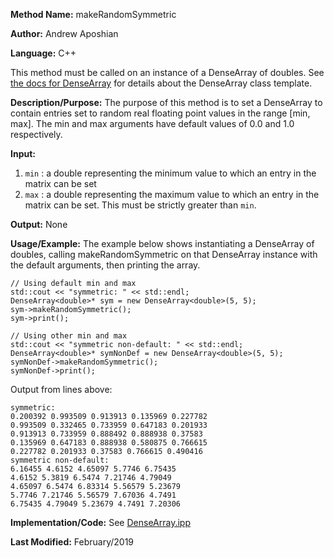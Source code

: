 **Method Name:** makeRandomSymmetric

**Author:** Andrew Aposhian

**Language:** C++

This method must be called on an instance of a DenseArray of doubles. See [the docs for DenseArray](./DenseArray.md) for details about the DenseArray class template.

**Description/Purpose:** The purpose of this method is to set a DenseArray to contain entries set to random real floating point values in the range [min, max]. The min and max arguments have default values of 0.0 and 1.0 respectively.

**Input:**
1. `min` : a double representing the minimum value to which an entry in the matrix can be set
2. `max` : a double representing the maximum value to which an entry in the matrix can be set. This must be strictly greater than `min`.

**Output:** None

**Usage/Example:** The example below shows instantiating a DenseArray of doubles, calling makeRandomSymmetric on that DenseArray instance with the default arguments, then printing the array.
```
// Using default min and max
std::cout << "symmetric: " << std::endl;
DenseArray<double>* sym = new DenseArray<double>(5, 5);
sym->makeRandomSymmetric();
sym->print();

// Using other min and max
std::cout << "symmetric non-default: " << std::endl;
DenseArray<double>* symNonDef = new DenseArray<double>(5, 5);
symNonDef->makeRandomSymmetric();
symNonDef->print();

```

Output from lines above:
```
symmetric: 
0.200392 0.993509 0.913913 0.135969 0.227782 
0.993509 0.332465 0.733959 0.647183 0.201933 
0.913913 0.733959 0.888492 0.888938 0.37583 
0.135969 0.647183 0.888938 0.580875 0.766615 
0.227782 0.201933 0.37583 0.766615 0.490416 
symmetric non-default: 
6.16455 4.6152 4.65097 5.7746 6.75435 
4.6152 5.3819 6.5474 7.21746 4.79049 
4.65097 6.5474 6.83314 5.56579 5.23679 
5.7746 7.21746 5.56579 7.67036 4.7491 
6.75435 4.79049 5.23679 4.7491 7.20306 
```

**Implementation/Code:**
See [DenseArray.ipp](../src/lib/DenseArray.ipp)

**Last Modified:** February/2019
